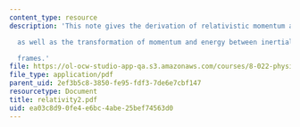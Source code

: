```yaml
---
content_type: resource
description: 'This note gives the derivation of relativistic momentum and energy,

  as well as the transformation of momentum and energy between inertial

  frames.'
file: https://ol-ocw-studio-app-qa.s3.amazonaws.com/courses/8-022-physics-ii-electricity-and-magnetism-fall-2004/ea03c8d90fe4e6bc4abe25bef74563d0_relativity2.pdf
file_type: application/pdf
parent_uid: 2ef3b5c8-3850-fe95-fdf3-7de6e7cbf147
resourcetype: Document
title: relativity2.pdf
uid: ea03c8d9-0fe4-e6bc-4abe-25bef74563d0
---
```

